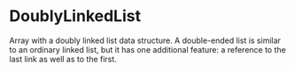 # DoublyLinkedList
Array with a doubly linked list data structure. A double-ended list is similar to an ordinary linked list, but it has one additional feature: a reference to the last link as well as to the first.
